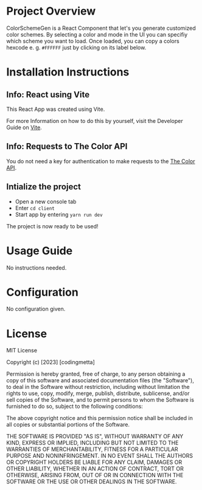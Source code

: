 # Project Overview

ColorSchemeGen is a React Component that let's you generate customized color schemes. By selecting a color and mode in the UI you can specifiy which scheme you want to load. Once loaded, you can copy a colors hexcode e. g. `#FFFFFF` just by clicking on its label below.

# Installation Instructions

## Info: React using Vite
This React App was created using Vite. 

For more Information on how to do this by yourself, visit the Developer Guide on [Vite](https://vitejs.dev/guide/).

## Info: Requests to The Color API

You do not need a key for authentication to make requests to the [The Color API](https://www.thecolorapi.com).

## Intialize the project

* Open a new console tab
* Enter `cd client`
* Start app by entering `yarn run dev`

The project is now ready to be used!

# Usage Guide

No instructions needed. 


# Configuration

No configuration given. 


# License

MIT License

Copyright (c) [2023] [codingmetta]

Permission is hereby granted, free of charge, to any person obtaining a copy
of this software and associated documentation files (the "Software"), to deal
in the Software without restriction, including without limitation the rights
to use, copy, modify, merge, publish, distribute, sublicense, and/or sell
copies of the Software, and to permit persons to whom the Software is
furnished to do so, subject to the following conditions:

The above copyright notice and this permission notice shall be included in all
copies or substantial portions of the Software.

THE SOFTWARE IS PROVIDED "AS IS", WITHOUT WARRANTY OF ANY KIND, EXPRESS OR
IMPLIED, INCLUDING BUT NOT LIMITED TO THE WARRANTIES OF MERCHANTABILITY,
FITNESS FOR A PARTICULAR PURPOSE AND NONINFRINGEMENT. IN NO EVENT SHALL THE
AUTHORS OR COPYRIGHT HOLDERS BE LIABLE FOR ANY CLAIM, DAMAGES OR OTHER
LIABILITY, WHETHER IN AN ACTION OF CONTRACT, TORT OR OTHERWISE, ARISING FROM,
OUT OF OR IN CONNECTION WITH THE SOFTWARE OR THE USE OR OTHER DEALINGS IN THE
SOFTWARE.